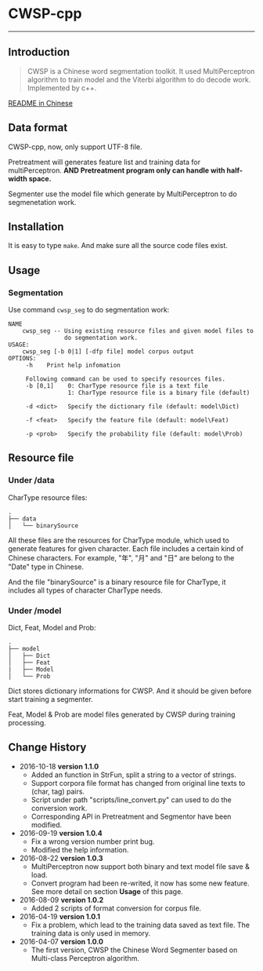 # CWSP-cpp

----

## Introduction

> CWSP is a Chinese word segmentation toolkit. It used MultiPerceptron algorithm to train model and the Viterbi algorithm to do decode work. Implemented by c++.

[README in Chinese](./README_zh.md)

## Data format

CWSP-cpp, now, only support UTF-8 file.

Pretreatment will generates feature list and training data for multiPerceptron. **AND Pretreatment program only can handle with half-width space.**

Segmenter use the model file which generate by MultiPerceptron to do segmenetation work.

## Installation

It is easy to type `make`. And make sure all the source code files exist.

## Usage

### Segmentation

Use command `cwsp_seg` to do segmentation work:

```shell
NAME
    cwsp_seg -- Using existing resource files and given model files to
                do segmentation work.
USAGE:
    cwsp_seg [-b 0|1] [-dfp file] model corpus output
OPTIONS:
     -h    Print help infomation

     Following command can be used to specify resources files.
     -b [0,1]    0: CharType resource file is a text file
                 1: CharType resource file is a binary file (default)

     -d <dict>   Specify the dictionary file (default: model\Dict)

     -f <feat>   Specify the feature file (default: model\Feat)

     -p <prob>   Specify the probability file (default: model\Prob)
```

## Resource file

### Under /data

CharType resource files:

	.
	├── data
	│   └── binarySource

All these files are the resources for CharType module, which used to generate features for given character. Each file includes a certain kind of Chinese characters. For example, "年", "月" and "日" are belong to the "Date" type in Chinese.

And the file "binarySource" is a binary resource file for CharType, it includes all types of character CharType needs.

### Under /model

Dict, Feat, Model and Prob:

	.
	├── model
	│   ├── Dict
	│   ├── Feat
	|   ├── Model
	│   └── Prob

Dict stores dictionary informations for CWSP. And it should be given before start training a segmenter.

Feat, Model & Prob are model files generated by CWSP during training processing.


## Change History

- 2016-10-18 **version 1.1.0**
  - Added an function in StrFun, split a string to a vector of strings.
  - Support corpora file format has changed from original line texts to (char, tag) pairs.
  - Script under path "scripts/line_convert.py" can used to do the conversion work.
  - Corresponding API in Pretreatment and Segmentor have been modified.
- 2016-09-19 **version 1.0.4**
  - Fix a wrong version number print bug.
  - Modified the help information.
- 2016-08-22 **version 1.0.3**
  - MultiPerceptron now support both binary and text model file save & load.
  - Convert program had been re-writed, it now has some new feature. See more detail on section **Usage** of this page.
- 2016-08-09 **version 1.0.2**
  - Added 2 scripts of format conversion for corpus file.
- 2016-04-19 **version 1.0.1**
  - Fix a problem, which lead to the training data saved as text file. The training data is only used in memory. 
- 2016-04-07 **version 1.0.0**
  - The first version, CWSP the Chinese Word Segmenter based on Multi-class Perceptron algorithm. 
